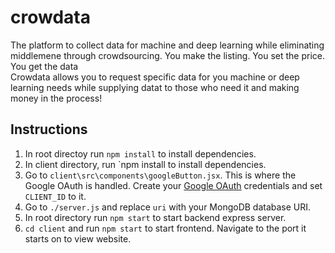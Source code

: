 # crowdata

The platform to collect data for machine and deep learning while eliminating middlemene through crowdsourcing. You make the listing. You set the price. You get the data <br>
Crowdata allows you to request specific data for you machine or deep learning needs while supplying datat to those who need it and making money in the process!
<br>

## Instructions
1. In root directoy run `npm install` to install dependencies.
2. In client directory, run `npm install to install dependencies.
3. Go to `client\src\components\googleButton.jsx`. This is where the Google OAuth is handled. Create your [Google OAuth](https://developers.google.com/identity/protocols/oauth2) credentials and set `CLIENT_ID` to it.
4. Go to `./server.js` and replace `uri` with your MongoDB database URI.
5. In root directory run `npm start` to start backend express server. 
6. `cd client` and run `npm start` to start frontend. Navigate to the port it starts on to view website.